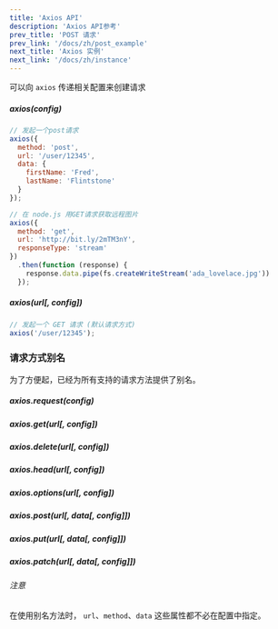 ```yaml
---
title: 'Axios API'
description: 'Axios API参考'
prev_title: 'POST 请求'
prev_link: '/docs/zh/post_example'
next_title: 'Axios 实例'
next_link: '/docs/zh/instance'
---
```


可以向 `axios` 传递相关配置来创建请求

##### axios(config)

```js
// 发起一个post请求
axios({
  method: 'post',
  url: '/user/12345',
  data: {
    firstName: 'Fred',
    lastName: 'Flintstone'
  }
});
```

```js
// 在 node.js 用GET请求获取远程图片
axios({
  method: 'get',
  url: 'http://bit.ly/2mTM3nY',
  responseType: 'stream'
})
  .then(function (response) {
    response.data.pipe(fs.createWriteStream('ada_lovelace.jpg'))
  });
```

##### axios(url[, config])

```js
// 发起一个 GET 请求 (默认请求方式)
axios('/user/12345');
```

### 请求方式别名

为了方便起，已经为所有支持的请求方法提供了别名。

##### axios.request(config)
##### axios.get(url[, config])
##### axios.delete(url[, config])
##### axios.head(url[, config])
##### axios.options(url[, config])
##### axios.post(url[, data[, config]])
##### axios.put(url[, data[, config]])
##### axios.patch(url[, data[, config]])

###### 注意
在使用别名方法时， `url`、`method`、`data` 这些属性都不必在配置中指定。
